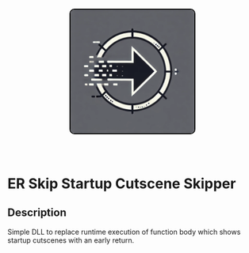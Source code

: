 <p align="center" style="margin-bottom: 5rem">
  <a href="./icon/readme.md">
    <img src="./logo.webp" alt="ER Skip Startup Cutscenes Logo" width="250" style="border-radius: 10px; border: 2px solid black;">
  </a>
</p>

# ER Skip Startup Cutscene Skipper

## Description
Simple DLL to replace runtime execution of function body which shows startup cutscenes with an early return.